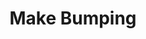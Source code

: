 ---
title: "Make Bumping"
description: "Make Bumping"
pubDate: "2024-02-01"
updateDate: "2024-02-01"
heroImage: "./assets/3.png"
shader: 
    src: "/lighting/make_bumping.frag"
---